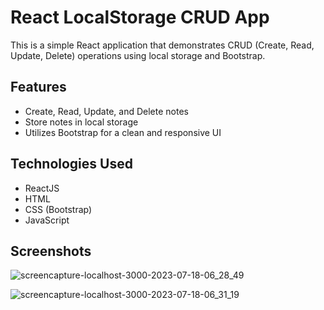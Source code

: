 # React LocalStorage CRUD App

This is a simple React application that demonstrates CRUD (Create, Read, Update, Delete) operations using local storage and Bootstrap.

## Features

- Create, Read, Update, and Delete notes
- Store notes in local storage
- Utilizes Bootstrap for a clean and responsive UI

## Technologies Used

- ReactJS
- HTML
- CSS (Bootstrap)
- JavaScript



## Screenshots
![screencapture-localhost-3000-2023-07-18-06_28_49](https://github.com/itpmanis/react-03-crud/assets/95114404/92b596c3-3b60-43e0-89fb-a8021dfcc2fa)

![screencapture-localhost-3000-2023-07-18-06_31_19](https://github.com/itpmanis/react-03-crud/assets/95114404/394e6945-0656-4069-a65a-eb0ab19706b9)

